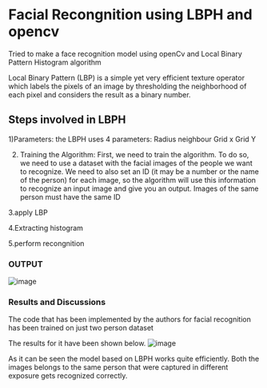 # Facial Recongnition using LBPH and opencv

Tried to make a face recognition model using openCv and Local Binary Pattern Histogram algorithm

Local Binary Pattern (LBP) is a simple yet very efficient texture operator which labels the pixels of an image by thresholding the neighborhood of each pixel and considers the result as a binary number.

## Steps involved in LBPH

1)Parameters: the LBPH uses 4 parameters:
Radius
neighbour 
Grid x
Grid Y

2. Training the Algorithm: First, we need to train the algorithm. To do so, we need to use a dataset with the facial images of the people we want to recognize. We need to also set an ID (it may be a number or the name of the person) for each image, so the algorithm will use this information to recognize an input image and give you an output. Images of the same person must have the same ID

3.apply LBP

4.Extracting histogram

5.perform recongnition

### OUTPUT

![image](https://user-images.githubusercontent.com/82194617/200524154-74fecbb2-7acc-42ab-957c-ae14a4efd4e6.png)

### Results and Discussions

The code that has been implemented by the authors for facial recognition has been trained on just
two person dataset

The results for it have been shown below.
![image](https://user-images.githubusercontent.com/82194617/200904414-73d1a0b7-3799-4cf5-a68e-f5b7252a4b0e.png)

As it can be seen the model based on LBPH works quite efficiently. Both the images belongs to
the same person that were captured in different exposure gets recognized correctly.
